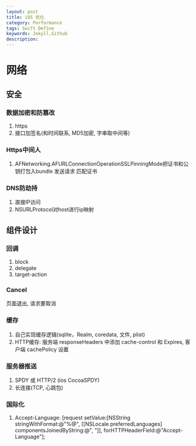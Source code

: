 ```yaml
---  
layout: post
title: iOS 优化
category: Performance
tags: Swift Define
keywords: Jekyll,Github
description: 
---  
```



# 网络
## 安全  
### 数据加密和防篡改 
1. https  
2. 接口加签名(和时间联系, MD5加密, 字串取中间等)  

### Https中间人  
1. AFNetworking.AFURLConnectionOperationSSLPinningMode把证书和公钥打包入bundle 发送请求 匹配证书  

### DNS防劫持  
1. 直接IP访问  
2. NSURLProtocol对host进行ip映射  

## 组件设计  
### 回调  
1. block  
2. delegate  
3. target-action  

### Cancel  
页面退出, 请求要取消  

### 缓存  
1. 自己实现缓存逻辑(sqlite，Realm, coredata, 文件, plist)  
2. HTTP缓存: 服务端 responseHeaders 中添加 cache-control 和 Expires,  客户端 cachePolicy 设置  

### 服务器推送  
1. SPDY 或 HTTP/2 (ios CocoaSPDY)  
2. 长连接(TCP, 心跳包)  

### 国际化  
1. Accept-Language:  [request setValue:[NSString stringWithFormat:@"%@", [[NSLocale preferredLanguages] componentsJoinedByString:@", "]], forHTTPHeaderField:@"Accept-Language"];  


